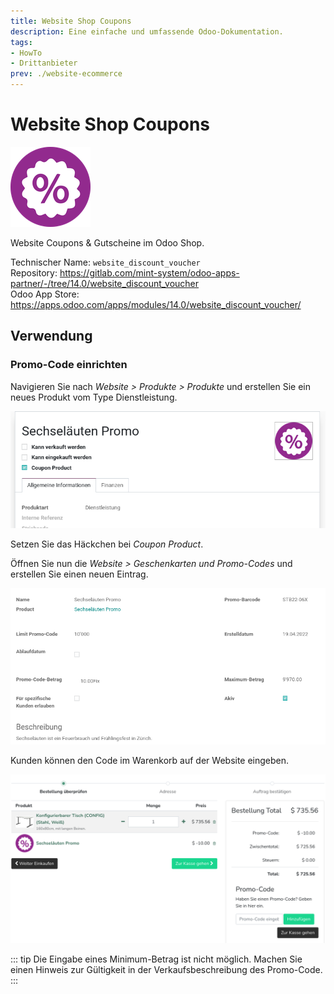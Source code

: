 ```yaml
---
title: Website Shop Coupons
description: Eine einfache und umfassende Odoo-Dokumentation.
tags:
- HowTo
- Drittanbieter
prev: ./website-ecommerce
---
```

# Website Shop Coupons

![](assets/icon_website_discount_voucher.png)

Website Coupons & Gutscheine im Odoo Shop.

Technischer Name: `website_discount_voucher`\
Repository: <https://gitlab.com/mint-system/odoo-apps-partner/-/tree/14.0/website_discount_voucher>\
Odoo App Store: <https://apps.odoo.com/apps/modules/14.0/website_discount_voucher/>

## Verwendung

### Promo-Code einrichten

Navigieren Sie nach *Website > Produkte > Produkte* und erstellen Sie ein neues Produkt vom Type Dienstleistung.

![](assets/Website%20Coupons%20&%20Vouchers%20in%20Odoo%20Shop%20ProdScreenshot%20from%202022-04-19%2016-49-14ukt.png)

Setzen Sie das Häckchen bei *Coupon Product*.

Öffnen Sie nun die *Website > Geschenkarten und Promo-Codes* und erstellen Sie einen neuen Eintrag.

![](assets/Website%20Coupons%20&%20Vouchers%20in%20Odoo%20Shop%20Promo-Code.png)

Kunden können den Code im Warenkorb auf der Website eingeben.

![](assets/Website%20Coupons%20&%20Vouchers%20in%20Odoo%20Shop%20Warenkorb.png)

::: tip
Die Eingabe eines Minimum-Betrag ist nicht möglich. Machen Sie einen Hinweis zur Gültigkeit in der Verkaufsbeschreibung des Promo-Code.
:::
